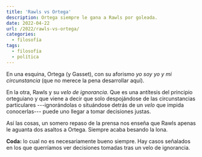 ```yaml
---
title: 'Rawls vs Ortega'
description: Ortega siempre le gana a Rawls por goleada.
date: 2022-04-22
url: /2022/rawls-vs-ortega/
categories:
  - filosofía
tags:
  - filosofía
  - política
---
```


En una esquina, Ortega (y Gasset), con su aforismo _yo soy yo y mi circunstancia_ (que no merece la pena desarrollar aquí).

En la otra, Rawls y su _velo de ignorancia_. Que es una antítesis del principio orteguiano y que viene a decir que solo despojándose de las circunstancias particulares ---ignorándolas o situándose detrás de un _velo_ que impida conocerlas--- puede uno llegar a tomar decisiones justas.

Así las cosas, un somero repaso de la prensa nos enseña que Rawls apenas le aguanta dos asaltos a Ortega. Siempre acaba besando la lona.

**Coda:** lo cual no es necesariamente bueno siempre. Hay casos señalados en los que querríamos ver decisiones tomadas tras un velo de ignorancia.



